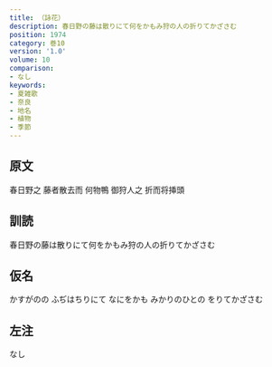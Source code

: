 ```yaml
---
title: （詠花）
description: 春日野の藤は散りにて何をかもみ狩の人の折りてかざさむ
position: 1974
category: 巻10
version: '1.0'
volume: 10
comparison:
- なし
keywords:
- 夏雑歌
- 奈良
- 地名
- 植物
- 季節
---
```


## 原文

春日野之 藤者散去而 何物鴨 御狩人之 折而将挿頭

## 訓読

春日野の藤は散りにて何をかもみ狩の人の折りてかざさむ

## 仮名

かすがのの ふぢはちりにて なにをかも みかりのひとの をりてかざさむ

## 左注

なし
